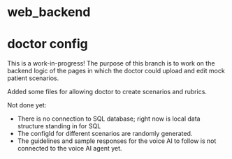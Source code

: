 # web_backend

# doctor config

This is a work-in-progress! The purpose of this branch is to work on the backend logic of the pages in which the doctor could upload and edit mock patient scenarios.

Added some files for allowing doctor to create scenarios and rubrics.

Not done yet:
- There is no connection to SQL database; right now is local data structure standing in for SQL
- The configId for different scenarios are randomly generated.
- The guidelines and sample responses for the voice AI to follow is not connected to the voice AI agent yet.
